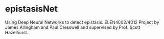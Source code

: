 # epistasisNet
Using Deep Neural Networks to detect epistasis. ELEN4002/4012 Project by James Allingham and Paul Cresswell and supervised by Prof. Scott Hazelhurst.
